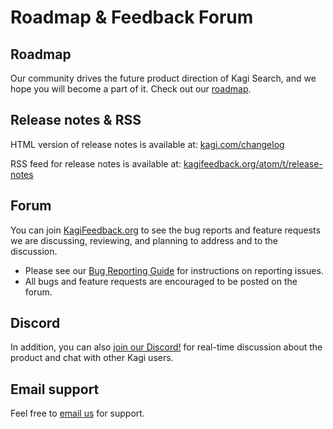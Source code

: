 # Roadmap & Feedback Forum

## Roadmap

Our community drives the future product direction of Kagi Search, and we hope you will become a part of it.
Check out our [roadmap](https://kagifeedback.org/roadmap).

## Release notes & RSS

HTML version of release notes is available at:
[kagi.com/changelog](https://kagi.com/changelog)


RSS feed for release notes is available at:
[kagifeedback.org/atom/t/release-notes](https://kagifeedback.org/atom/t/release-notes)

## Forum
You can join [KagiFeedback.org](https://kagifeedback.org/) to see the bug reports and feature requests we are discussing, reviewing, and planning to address
and to the discussion.

- Please see our [Bug Reporting Guide](bug-reporting.md) for instructions on reporting issues.
- All bugs and feature requests are encouraged to be posted on the forum.

## Discord

In addition, you can also [join our Discord!](discord-server.md) for real-time discussion about
the product and chat with other Kagi users.

## Email support

Feel free to [email us](email-support.md) for support.
